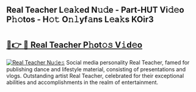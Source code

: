 ## Real Teacher L𝚎a𝚔ed N𝚞𝚍e - Part-HUT Vi𝚍𝚎o P𝚑𝚘tos - H𝚘𝚝 O𝚗𝚕yf𝚊ns L𝚎a𝚔s KOir3

# <h2><a href="http://kfdsy6.oniu.top/?m=Real+Teacher">🔗👉 🔴 Real Teacher P𝚑ot𝚘𝚜 V𝚒d𝚎o</a></h2>

[![Real Teacher Nu𝚍e𝚜](https://i.imgur.com/0qMVB7G.gif)](http://kfdsy6.oniu.top/?m=Real+Teacher)
Social media personality Real Teacher, famed for publishing dance and lifestyle material, consisting of presentations and vlogs. Outstanding artist Real Teacher, celebrated for their exceptional abilities and accomplishments in the realm of entertainment.  
